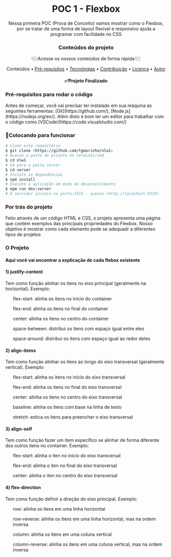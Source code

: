 <h1 align="center">POC 1 - Flexbox</h1> 

<p align="center">Nessa primeira POC (Prova de Conceito) vamos mostrar como o Flexbox, por se tratar de uma forma de layout flexivel e responsivo ajuda a programar com facilidade no CSS</p>

<h3 align="center">Conteúdos do projeto</h3> 
<p align="center">👇🏼Acesse os nossos conteúdos de forma rápida👇🏼</p>
<p align="center">
 <a>Conteúdos</a> •
 <a href="#Pré-requisitos para rodar o códig">Pré-requisitos</a> • 
 <a href="#tecnologias">Tecnologias</a> • 
 <a href="#contribuicao">Contribuição</a> • 
 <a href="#licenc-a">Licença</a> • 
 <a href="">Autor</a>
</p>

<h4 align="center"> 
	✅Projeto Finalizado
</h4>

<h3 align="left">Pré-requisitos para rodar o código</h3> 
<p>Antes de começar, você vai precisar ter instalado em sua máquina as seguintes ferramentas:
[Git](https://github.com/), [Node.js](https://nodejs.org/en/). 
Além disto é bom ter um editor para trabalhar com o código como [VSCode](https://code.visualstudio.com/)</p>

<h3 align="left">🎲Colocando para funcionar</h3> 

```bash
# Clone este repositório
$ git clone <https://github.com/tgmarinho/nlw1>
# Acesse a pasta do projeto no terminal/cmd
$ cd nlw1
# Vá para a pasta server
$ cd server
# Instale as dependências
$ npm install
# Execute a aplicação em modo de desenvolvimento
$ npm run dev:server
# O servidor inciará na porta:3333 - acesse <http://localhost:3333>
```
<h3 align="left">Por trás do projeto</h3>
<p>Feito através de um código HTML e CSS, o projeto apresenta uma página que contém exemplos das principais propriedades do Flexbox. Nosso objetivo é mostrar como cada elemento pode se adequadr a diferentes tipos de projetos </p>

<h3 align="left">O Projeto</h3>
<h4 align="left">Aqui você vai encontrar a explicação de cada flebox existente</h4>
<h4>1) justify-content</h4>
<p>Tem como função alinhar os itens no eixo principal (geralmente na horizontal). Exemplo:</p>
	<ol>flex-start: alinha os itens no início do container</ol>
 	<ol>flex-end: alinha os itens no final do container</ol>
  	<ol>center: alinha os itens no centro do container</ol>
   	<ol>space-between: distribui os itens com espaço igual entre eles</ol>
    	<ol>space-around: distribui os itens com espaço igual ao redor deles</ol>
<h4>2) align-items</h4>
<p>Tem como função alinhar os itens ao longo do eixo transversal (geralmente vertical). Exemplo:</p>
	<ol>flex-start: alinha os itens no início do eixo transversal</ol>
 	<ol>flex-end: alinha os itens no final do eixo transversal</ol>
  	<ol>center: alinha os itens no centro do eixo transversal</ol>
   	<ol>baseline: alinha os itens com base na linha de texto</ol>
    	<ol>stretch: estica os itens para preencher o eixo transversal</ol>
<h4>3) align-self</h4>
<p>Tem como função fazer um item específico se alinhar de forma diferente dos outros itens no container. Exemplo:</p>
	<ol>flex-start: alinha o iten no início do eixo transversal</ol>
 	<ol>flex-end: alinha o iten no final do eixo transversal</ol>
  	<ol>center: alinha o iten no centro do eixo transversal</ol>
<h4>4) flex-direction</h4>
<p>Tem como função definir a direção do eixo principal. Exemplo:</p>
	<ol>row: alinha os itens em uma linha horizontal</ol>
 	<ol>row-reverse: alinha os itens em uma linha horizontal, mas na ordem inversa</ol>
  	<ol>column: alinha os itens em uma coluna vertical</ol>
   	<ol>column-reverse: alinha os itens em uma coluna vertical, mas na ordem inversa</ol>
    	
 

